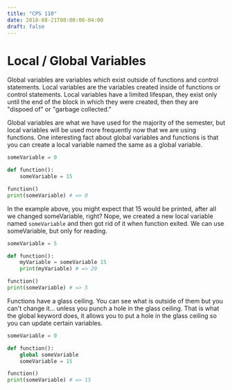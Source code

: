 ```yaml
---
title: "CPS 110"
date: 2018-08-21T00:00:00-04:00
draft: false
---
```


# Local / Global Variables

Global variables are variables which exist outside of functions and control statements.  Local variables are the variables created inside of functions or control statements.  Local variables have a limited lifespan, they exist only until the end of the block in which they were created, then they are "dispoed of" or "garbage collected."

Global variables are what we have used for the majority of the semester, but local variables will be used more frequently now that we are using functions.  One interesting fact about global variables and functions is that you can create a local variable named the same as a global variable.

```py
someVariable = 0

def function():
    someVariable = 15

function()
print(someVariable) # => 0
```

In the example above, you might expect that 15 would be printed, after all we changed someVariable, right?  Nope, we created a new local variable named `someVariable` and then got rid of it when function exited.  We can use someVariable, but only for reading.

```py
someVariable = 5

def function():
    myVariable = someVariable 15
    print(myVariable) # => 20

function()
print(someVariable) # => 5
```

Functions have a glass ceiling.  You can see what is outside of them but you can't change it... unless you punch a hole in the glass ceiling.  That is what the global keyword does, it allows you to put a hole in the glass ceiling so you can update certain variables.

```py
someVariable = 0

def function():
    global someVariable
    someVariable = 15

function()
print(someVariable) # => 15
```